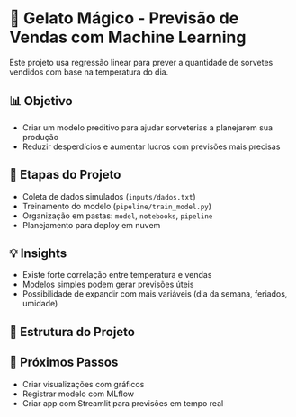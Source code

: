 # 🍦 Gelato Mágico - Previsão de Vendas com Machine Learning

Este projeto usa regressão linear para prever a quantidade de sorvetes vendidos com base na temperatura do dia.

## 📊 Objetivo
- Criar um modelo preditivo para ajudar sorveterias a planejarem sua produção
- Reduzir desperdícios e aumentar lucros com previsões mais precisas

## 🧠 Etapas do Projeto
- Coleta de dados simulados (`inputs/dados.txt`)
- Treinamento do modelo (`pipeline/train_model.py`)
- Organização em pastas: `model`, `notebooks`, `pipeline`
- Planejamento para deploy em nuvem

## 💡 Insights
- Existe forte correlação entre temperatura e vendas
- Modelos simples podem gerar previsões úteis
- Possibilidade de expandir com mais variáveis (dia da semana, feriados, umidade)

## 📁 Estrutura do Projeto

## 🚀 Próximos Passos
- Criar visualizações com gráficos
- Registrar modelo com MLflow
- Criar app com Streamlit para previsões em tempo real
